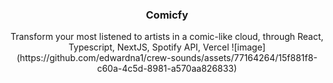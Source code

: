 <p align="center">
    <h3 align="center">Comicfy</h3>
  </a>
</p>

<p align="center">
Transform your most listened to artists in a comic-like cloud, through React, Typescript, NextJS, Spotify API, Vercel
    ![image](https://github.com/edwardna1/crew-sounds/assets/77164264/15f881f8-c60a-4c5d-8981-a570aa826833)

</p>
